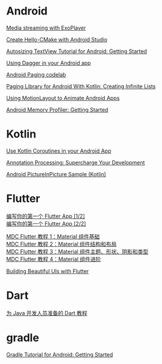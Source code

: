 # Android

[Media streaming with ExoPlayer](http://clmirror.storage.googleapis.com/codelabs/exoplayer-intro/index.html?index=..%2F..index#0)

[Create Hello-CMake with Android Studio](http://clmirror.storage.googleapis.com/codelabs/android-studio-cmake/index.html?index=..%2F..index#0)

[Autosizing TextView Tutorial for Android: Getting Started](https://www.raywenderlich.com/7930-autosizing-textview-tutorial-for-android-getting-started#toc-anchor-001)

[Using Dagger in your Android app](https://codelabs.developers.google.com/codelabs/android-dagger/#0)

[Android Paging codelab](http://clmirror.storage.googleapis.com/codelabs/android-paging/index.html?index=..%2F..index#9)

[Paging Library for Android With Kotlin: Creating Infinite Lists](https://www.raywenderlich.com/12244218-paging-library-for-android-with-kotlin-creating-infinite-lists#toc-anchor-015)

[Using MotionLayout to Animate Android Apps](https://clmirror.storage.googleapis.com/codelabs/motion-layout/index.html?index=..%2F..index#10)

[Android Memory Profiler: Getting Started](https://www.raywenderlich.com/4557771-android-memory-profiler-getting-started#toc-anchor-010)

# Kotlin

[Use Kotlin Coroutines in your Android App](https://codelabs.developers.google.com/codelabs/kotlin-coroutines/#0) 

[Annotation Processing: Supercharge Your Development](https://www.raywenderlich.com/8574679-annotation-processing-supercharge-your-development#toc-anchor-001)

[Android PictureInPicture Sample (Kotlin)](https://github.com/android/media-samples/tree/master/PictureInPictureKotlin/#readme)

# Flutter

[编写你的第一个 Flutter App [1/2]](https://codelabs.flutter-io.cn/codelabs/first-flutter-app-pt1-cn/index.html#7)  
[编写你的第一个 Flutter App [2/2]](https://codelabs.flutter-io.cn/codelabs/first-flutter-app-pt2-cn/index.html#8)  

[MDC Flutter 教程 1：Material 组件基础](https://codelabs.flutter-io.cn/codelabs/mdc-101-flutter-cn/index.html#5)  
[MDC Flutter 教程 2：Material 组件结构和布局](https://codelabs.flutter-io.cn/codelabs/mdc-102-flutter-cn/index.html#6)   
[MDC Flutter 教程 3：Material 组件主题、形状、阴影和类型](https://codelabs.flutter-io.cn/codelabs/mdc-103-flutter-cn/index.html#9)   
[MDC Flutter 教程 4：Material 组件进阶](https://codelabs.flutter-io.cn/codelabs/mdc-104-flutter-cn/index.html#9)

[Building Beautiful UIs with Flutter](https://codelabs.flutter-io.cn/codelabs/flutter/index.html#8)

# Dart

[为 Java 开发人员准备的 Dart 教程](https://codelabs.flutter-io.cn/codelabs/from-java-to-dart-cn/index.html#6)

# gradle

[Gradle Tutorial for Android: Getting Started](https://www.raywenderlich.com/249-gradle-tutorial-for-android-getting-started#toc-anchor-004)

